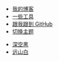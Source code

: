 - [我的博客](https://tobyqin.cn/)
- [一些工具](https://tobyqin.cn/links/)
- [跟我跟到 GitHub](https://tobyqin.github.io/)
- [切换主题](?)
<ul>
<li><a href="?theme=dark">深空黑</a></li>
<li><a href="?theme=light">远山白</a></li>
</ul>
